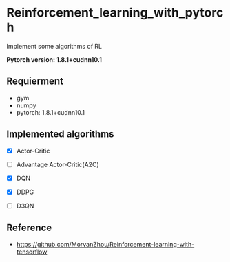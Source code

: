 # Reinforcement_learning_with_pytorch
Implement some algorithms of RL

**Pytorch version: 1.8.1+cudnn10.1**

## Requierment

- gym
- numpy 
- pytorch: 1.8.1+cudnn10.1

## Implemented algorithms

- [x] Actor-Critic
- [ ] Advantage Actor-Critic(A2C)
- [x] DQN
- [x] DDPG
- [ ] D3QN


## Reference

- https://github.com/MorvanZhou/Reinforcement-learning-with-tensorflow